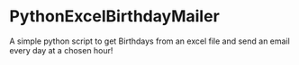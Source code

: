 # PythonExcelBirthdayMailer
A simple python script to get Birthdays from an excel file and send an email every day at a chosen hour!
